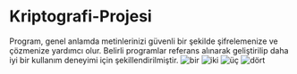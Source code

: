 # Kriptografi-Projesi
Program,  genel anlamda metinlerinizi güvenli bir şekilde şifrelemenize ve çözmenize yardımcı olur. Belirli programlar referans alınarak geliştirilip daha iyi bir kullanım deneyimi için şekillendirilmiştir.
![bir](https://github.com/user-attachments/assets/ff1584bc-1cb8-4995-be70-c5ec39f991a8)
![iki](https://github.com/user-attachments/assets/0ea7cd58-7120-4e8d-a160-e8d428844bae)
![üç](https://github.com/user-attachments/assets/e38cabd1-5101-4b28-ab8c-5f4e5dffa722)
![dört](https://github.com/user-attachments/assets/3d2980c5-d2e9-4cf7-afb4-3b9e418b273e)
